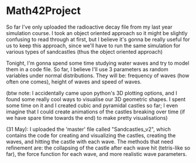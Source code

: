 # Math42Project

So far I've only uploaded the radioactive decay file from my last year simulation course. I took an object oriented approach so it might be slightly confusing to read through at first, but I believe it's gonna be really useful for us to keep this approach, since we'll have to run the same simulation for various types of sandcastles (thus the object oriented approach)

Tonight, I'm gonna spend some time studying water waves and try to model them in a code file. So far, I believe I'll use 3 parameters as random variables under normal distributions. They will be: frequency of waves (how often one comes), height of waves and speed of waves.

(btw note: I accidentally came upon python's 3D plotting options, and I found some really cool ways to visualise our 3D geometric shapes. I spent some time on it and I created cubic and pyramidal castles so far; I even imagine that I could create animations of the castles breaking over time (if we have spare time towards the end) to make pretty visualisations)

(31 May):
I uploaded the 'master' file called "Sandcastles_v2", which contains the code for creating and visualizing the castles, creating the waves, and hitting the castle with each wave. The methods that need refinement are: the collapsing of the castle after each wave hit (tetris-like so far), the force function for each wave, and more realistic wave parameters.
